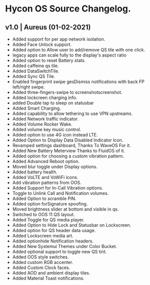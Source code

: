 # Hycon OS Source Changelog.

## v1.0 | Aureus (01-02-2021)

- Added support for per app network isolation.
- Added Face Unlock support.
- Added option to Allow user to add/remove QS tile with one click.
- legacy apps can scale fully to the display's aspect ratio
- Added option to reset Battery stats.
- Added caffeine qs tile.
- Added DataSwitchTile.
- Added Sync QS Tile.
- Enabled fingerprint swipe gesDismiss notifications with back FP left/right swipe.
- Added three-fingers-swipe to screenshotscreenshot.
- Added lockcreen charging info.
- added Double tap to sleep on statusbar
- Added Smart Charging.
- Added capability to allow tethering to use VPN upstreams.
- Added Network traffic indicator.
- Added Volume Rocker Wake.
- Added volume key music control.
- Added option to use 4G icon instead LTE.
- Added Option to Display Data Disabled Indicator Icon.
- Revamped settings dashboard, Thanks To WaveOS For it.
- Added New Battery Meterview Thanks to FluidOS of it.
- Added option for choosing a custom vibration pattern.
- Added Advanced Reboot option.
- Moved blur toggle under Display options.
- Added battery health.
- Added VoLTE and VoWiFi icons.
- Add vibration patterns from OOS.
- Added Support for In-Call Vibration options.
- Toggle to Unlink Call and Notification volumes.
- Added Option to scramble PIN.
- Added option forSignature spoofing.
- Moved brightness slider at bottom and visible in qs.
- Switched to OOS 11 QS layout.
- Added Toggle for QS media player.
- Added Option to Hide Lock and Statusbar on Lockscreen.
- Added option for QS header data usage.
- Added Lockscreen media art.
- Added optionhide Notification headers.
- Added New Systemui Themes under Color Bucket.
- Added optional support to toggle new QS tint.
- Added OOS style switches.
- Added custom RGB accenter.
- Added Custom Clock faces.
- Added AOD and ambient display tiles.
- Added Material Toast notifications.
